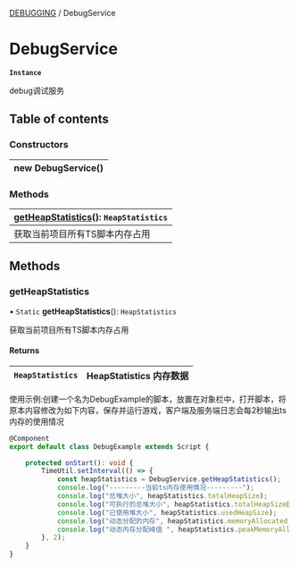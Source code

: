 [DEBUGGING](../groups/Core.DEBUGGING.md) / DebugService

# DebugService <Badge type="tip" text="Class" /> <Score text="DebugService" />

**`Instance`**

<p class="content-big"> debug调试服务 </p>

## Table of contents

### Constructors <Score text="Constructors" /> 
| **new DebugService**()  |
| :----- |

### Methods <Score text="Methods" /> 
| **[getHeapStatistics](mw.DebugService.md#getheapstatistics)**(): `HeapStatistics`  |
| :-----|
| 获取当前项目所有TS脚本内存占用|

## Methods

### getHeapStatistics <Score text="getHeapStatistics" /> 

• `Static` **getHeapStatistics**(): `HeapStatistics` 

获取当前项目所有TS脚本内存占用

#### Returns

| `HeapStatistics` | HeapStatistics 内存数据 |
| :------ | :------ |


<p style="font-size: 14px;"> 使用示例:创建一个名为DebugExample的脚本，放置在对象栏中，打开脚本，将原本内容修改为如下内容，保存并运行游戏，客户端及服务端日志会每2秒输出ts内存的使用情况 </p>

```ts
@Component
export default class DebugExample extends Script {

    protected onStart(): void {
        TimeUtil.setInterval(() => {
            const heapStatistics = DebugService.getHeapStatistics();
            console.log("---------当前ts内存使用情况---------");
            console.log("总堆大小", heapStatistics.totalHeapSize);
            console.log("可执行的总堆大小", heapStatistics.totalHeapSizeExecutable);
            console.log("已使用堆大小", heapStatistics.usedHeapSize);
            console.log("动态分配的内存", heapStatistics.memoryAllocated ? heapStatistics.memoryAllocated : 0);
            console.log("动态内存分配峰值 ", heapStatistics.peakMemoryAllocated ? heapStatistics.peakMemoryAllocated : 0);
        }, 2);
    }
}
```
